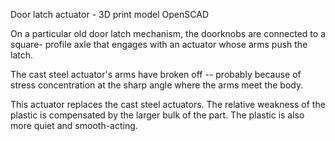Door latch actuator - 3D print model OpenSCAD

On a particular old door latch mechanism, the doorknobs are connected to a square-
profile axle that engages with an actuator whose arms push the latch.

The cast steel actuator's arms have broken off -- probably because of stress 
concentration at the sharp angle where the arms meet the body.

This actuator replaces the cast steel actuators. The relative weakness of the
plastic is compensated by the larger bulk of the part. The plastic is also
more quiet and smooth-acting.
